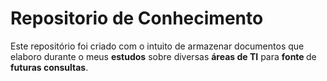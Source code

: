 # Repositorio de Conhecimento
Este repositório foi criado com o intuito de armazenar documentos que elaboro durante o meus <b>estudos</b> sobre diversas <b>áreas de TI</b> para <b>fonte </b> de <b>futuras consultas</b>.
